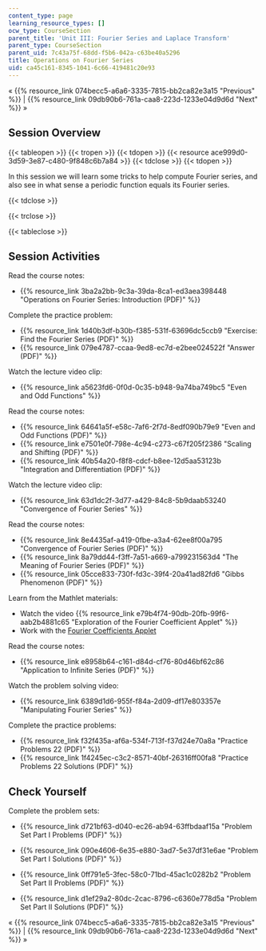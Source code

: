 ```yaml
---
content_type: page
learning_resource_types: []
ocw_type: CourseSection
parent_title: 'Unit III: Fourier Series and Laplace Transform'
parent_type: CourseSection
parent_uid: 7c43a75f-68dd-f5b6-042a-c63be40a5296
title: Operations on Fourier Series
uid: ca45c161-8345-1041-6c66-419481c20e93
---
```


« {{% resource_link 074becc5-a6a6-3335-7815-bb2ca82e3a15 "Previous" %}} | {{% resource_link 09db90b6-761a-caa8-223d-1233e04d9d6d "Next" %}} »

Session Overview
----------------

{{< tableopen >}}
{{< tropen >}}
{{< tdopen >}}
{{< resource ace999d0-3d59-3e87-c480-9f848c6b7a84 >}}
{{< tdclose >}}
{{< tdopen >}}


In this session we will learn some tricks to help compute Fourier series, and also see in what sense a periodic function equals its Fourier series.


{{< tdclose >}}

{{< trclose >}}

{{< tableclose >}}

Session Activities
------------------

Read the course notes:

*   {{% resource_link 3ba2a2bb-9c3a-39da-8ca1-ed3aea398448 "Operations on Fourier Series: Introduction (PDF)" %}}

Complete the practice problem:

*   {{% resource_link 1d40b3df-b30b-f385-531f-63696dc5ccb9 "Exercise: Find the Fourier Series (PDF)" %}}
*   {{% resource_link 079e4787-ccaa-9ed8-ec7d-e2bee024522f "Answer (PDF)" %}}

Watch the lecture video clip:

*   {{% resource_link a5623fd6-0f0d-0c35-b948-9a74ba749bc5 "Even and Odd Functions" %}}

Read the course notes:

*   {{% resource_link 64641a5f-e58c-7af6-2f7d-8edf090b79e9 "Even and Odd Functions (PDF)" %}}
*   {{% resource_link e7501e0f-798e-4c94-c273-c67f205f2386 "Scaling and Shifting (PDF)" %}}
*   {{% resource_link 40b54a20-f8f8-cdcf-b8ee-12d5aa53123b "Integration and Differentiation (PDF)" %}}

Watch the lecture video clip:

*   {{% resource_link 63d1dc2f-3d77-a429-84c8-5b9daab53240 "Convergence of Fourier Series" %}}

Read the course notes:

*   {{% resource_link 8e4435af-a419-0fbe-a3a4-62ee8f00a795 "Convergence of Fourier Series (PDF)" %}}
*   {{% resource_link 8a79dd44-f3ff-7a51-a669-a799231563d4 "The Meaning of Fourier Series (PDF)" %}}
*   {{% resource_link 05cce833-730f-fd3c-39f4-20a41ad82fd6 "Gibbs Phenomenon (PDF)" %}}

Learn from the Mathlet materials:

*   Watch the video {{% resource_link e79b4f74-90db-20fb-99f6-aab2b4881c65 "Exploration of the Fourier Coefficient Applet" %}}
*   Work with the [Fourier Coefficients Applet](/ans7870/18/18.03SC/fourierCoefficients.html "Open in a new window.")

Read the course notes:

*   {{% resource_link e8958b64-c161-d84d-cf76-80d46bf62c86 "Application to Infinite Series (PDF)" %}}

Watch the problem solving video:

*   {{% resource_link 6389d1d6-955f-f84a-2d09-df17e803357e "Manipulating Fourier Series" %}}

Complete the practice problems:

*   {{% resource_link f32f435a-af6a-534f-713f-f37d24e70a8a "Practice Problems 22 (PDF)" %}}
*   {{% resource_link 1f4245ec-c3c2-8571-40bf-26316ff00fa8 "Practice Problems 22 Solutions (PDF)" %}}

Check Yourself
--------------

Complete the problem sets:

*   {{% resource_link d721bf63-d040-ec26-ab94-63ffbdaaf15a "Problem Set Part I Problems (PDF)" %}}
*   {{% resource_link 090e4606-6e35-e880-3ad7-5e37df31e6ae "Problem Set Part I Solutions (PDF)" %}}
  
*   {{% resource_link 0ff791e5-3fec-58c0-71bd-45ac1c0282b2 "Problem Set Part II Problems (PDF)" %}}
*   {{% resource_link d1ef29a2-80dc-2cac-8796-c6360e778d5a "Problem Set Part II Solutions (PDF)" %}}

« {{% resource_link 074becc5-a6a6-3335-7815-bb2ca82e3a15 "Previous" %}} | {{% resource_link 09db90b6-761a-caa8-223d-1233e04d9d6d "Next" %}} »